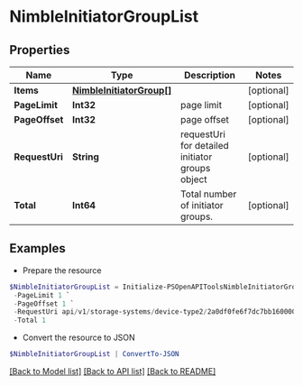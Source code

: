 # NimbleInitiatorGroupList
## Properties

Name | Type | Description | Notes
------------ | ------------- | ------------- | -------------
**Items** | [**NimbleInitiatorGroup[]**](NimbleInitiatorGroup.md) |  | [optional] 
**PageLimit** | **Int32** | page limit | [optional] 
**PageOffset** | **Int32** | page offset | [optional] 
**RequestUri** | **String** | requestUri for detailed initiator groups object | [optional] 
**Total** | **Int64** | Total number of initiator groups. | [optional] 

## Examples

- Prepare the resource
```powershell
$NimbleInitiatorGroupList = Initialize-PSOpenAPIToolsNimbleInitiatorGroupList  -Items null `
 -PageLimit 1 `
 -PageOffset 1 `
 -RequestUri api/v1/storage-systems/device-type2/2a0df0fe6f7dc7bb16000000000000000000004817/host-groups `
 -Total 1
```

- Convert the resource to JSON
```powershell
$NimbleInitiatorGroupList | ConvertTo-JSON
```

[[Back to Model list]](../README.md#documentation-for-models) [[Back to API list]](../README.md#documentation-for-api-endpoints) [[Back to README]](../README.md)

